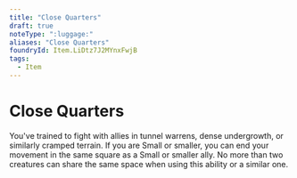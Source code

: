 ```yaml
---
title: "Close Quarters"
draft: true
noteType: ":luggage:"
aliases: "Close Quarters"
foundryId: Item.LiDtz7J2MYnxFwjB
tags:
  - Item
---
```


# Close Quarters

You've trained to fight with allies in tunnel warrens, dense undergrowth, or similarly cramped terrain. If you are Small or smaller, you can end your movement in the same square as a Small or smaller ally. No more than two creatures can share the same space when using this ability or a similar one.
